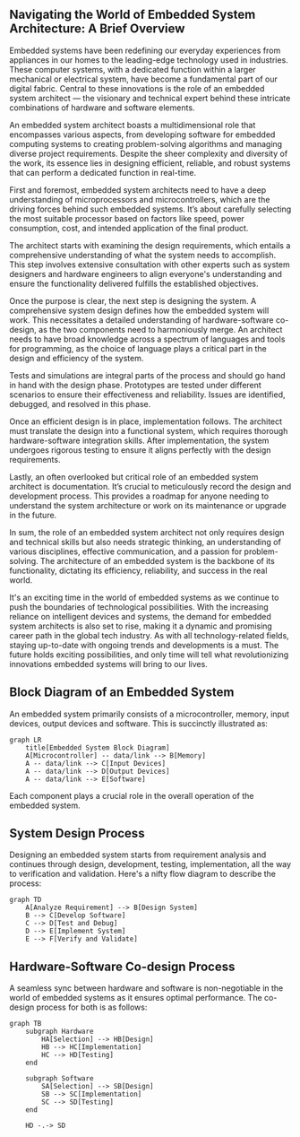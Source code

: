 ## Navigating the World of Embedded System Architecture: A Brief Overview     

Embedded systems have been redefining our everyday experiences from appliances in our homes to the leading-edge technology used in industries. These computer systems, with a dedicated function within a larger mechanical or electrical system, have become a fundamental part of our digital fabric. Central to these innovations is the role of an embedded system architect — the visionary and technical expert behind these intricate combinations of hardware and software elements. 

An embedded system architect boasts a multidimensional role that encompasses various aspects, from developing software for embedded computing systems to creating problem-solving algorithms and managing diverse project requirements. Despite the sheer complexity and diversity of the work, its essence lies in designing efficient, reliable, and robust systems that can perform a dedicated function in real-time.

First and foremost, embedded system architects need to have a deep understanding of microprocessors and microcontrollers, which are the driving forces behind such embedded systems. It’s about carefully selecting the most suitable processor based on factors like speed, power consumption, cost, and intended application of the final product.

The architect starts with examining the design requirements, which entails a comprehensive understanding of what the system needs to accomplish. This step involves extensive consultation with other experts such as system designers and hardware engineers to align everyone's understanding and ensure the functionality delivered fulfills the established objectives. 

Once the purpose is clear, the next step is designing the system. A comprehensive system design defines how the embedded system will work. This necessitates a detailed understanding of hardware-software co-design, as the two components need to harmoniously merge. An architect needs to have broad knowledge across a spectrum of languages and tools for programming, as the choice of language plays a critical part in the design and efficiency of the system.

Tests and simulations are integral parts of the process and should go hand in hand with the design phase. Prototypes are tested under different scenarios to ensure their effectiveness and reliability. Issues are identified, debugged, and resolved in this phase.

Once an efficient design is in place, implementation follows. The architect must translate the design into a functional system, which requires thorough hardware-software integration skills. After implementation, the system undergoes rigorous testing to ensure it aligns perfectly with the design requirements.

Lastly, an often overlooked but critical role of an embedded system architect is documentation. It’s crucial to meticulously record the design and development process. This provides a roadmap for anyone needing to understand the system architecture or work on its maintenance or upgrade in the future. 

In sum, the role of an embedded system architect not only requires design and technical skills but also needs strategic thinking, an understanding of various disciplines, effective communication, and a passion for problem-solving. The architecture of an embedded system is the backbone of its functionality, dictating its efficiency, reliability, and success in the real world. 

It's an exciting time in the world of embedded systems as we continue to push the boundaries of technological possibilities. With the increasing reliance on intelligent devices and systems, the demand for embedded system architects is also set to rise, making it a dynamic and promising career path in the global tech industry. As with all technology-related fields, staying up-to-date with ongoing trends and developments is a must. The future holds exciting possibilities, and only time will tell what revolutionizing innovations embedded systems will bring to our lives.

## Block Diagram of an Embedded System

An embedded system primarily consists of a microcontroller, memory, input devices, output devices and software. This is succinctly illustrated as:

```mermaid 
graph LR
    title[Embedded System Block Diagram]
    A[Microcontroller] -- data/link --> B[Memory]
    A -- data/link --> C[Input Devices]
    A -- data/link --> D[Output Devices]
    A -- data/link --> E[Software]
```

Each component plays a crucial role in the overall operation of the embedded system.

## System Design Process

Designing an embedded system starts from requirement analysis and continues through design, development, testing, implementation, all the way to verification and validation. Here's a nifty flow diagram to describe the process:

```mermaid
graph TD
    A[Analyze Requirement] --> B[Design System]
    B --> C[Develop Software]
    C --> D[Test and Debug]
    D --> E[Implement System]
    E --> F[Verify and Validate]
```

## Hardware-Software Co-design Process

A seamless sync between hardware and software is non-negotiable in the world of embedded systems as it ensures optimal performance. The co-design process for both is as follows:

```mermaid
graph TB
    subgraph Hardware
        HA[Selection] --> HB[Design]
        HB --> HC[Implementation]
        HC --> HD[Testing]
    end

    subgraph Software
        SA[Selection] --> SB[Design]
        SB --> SC[Implementation]
        SC --> SD[Testing]
    end

    HD -.-> SD
```    
